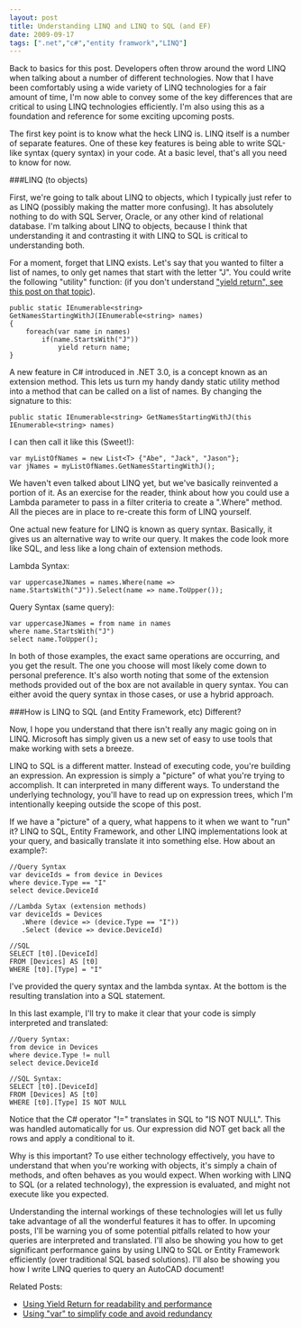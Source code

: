 ```yaml
---
layout: post
title: Understanding LINQ and LINQ to SQL (and EF)
date: 2009-09-17
tags: [".net","c#","entity framwork","LINQ"]
---
```


Back to basics for this post. Developers often throw around the word LINQ when talking about a number of different technologies. Now that I have been comfortably using a wide variety of LINQ technologies for a fair amount of time, I'm now able to convey some of the key differences that are critical to using LINQ technologies efficiently. I'm also using this as a foundation and reference for some exciting upcoming posts.

The first key point is to know what the heck LINQ is. LINQ itself is a number of separate features. One of these key features is being able to write SQL-like syntax (query syntax) in your code. At a basic level, that's all you need to know for now.

###LINQ (to objects)

First, we're going to talk about LINQ to objects, which I typically just refer to as LINQ (possibly making the matter more confusing). It has absolutely nothing to do with SQL Server, Oracle, or any other kind of relational database. I'm talking about LINQ to objects, because I think that understanding it and contrasting it with LINQ to SQL is critical to understanding both.

For a moment, forget that LINQ exists. Let's say that you wanted to filter a list of names, to only get names that start with the letter "J". You could write the following "utility" function: (if you don't understand ["yield return", see this post on that topic](http://www.ytechie.com/2009/02/using-c-yield-for-readability-and-performance.html)).

	public static IEnumerable<string> GetNamesStartingWithJ(IEnumerable<string> names)
	{
	    foreach(var name in names)
	        if(name.StartsWith("J"))
	            yield return name;
	}

A new feature in C# introduced in .NET 3.0, is a concept known as an extension method. This lets us turn my handy dandy static utility method into a method that can be called on a list of names. By changing the signature to this:

	public static IEnumerable<string> GetNamesStartingWithJ(this IEnumerable<string> names)

I can then call it like this (Sweet!):

	var myListOfNames = new List<T> {"Abe", "Jack", "Jason"};
	var jNames = myListOfNames.GetNamesStartingWithJ();

We haven't even talked about LINQ yet, but we've basically reinvented a portion of it. As an exercise for the reader, think about how you could use a Lambda parameter to pass in a filter criteria to create a &quot;.Where" method. All the pieces are in place to re-create this form of LINQ yourself.

One actual new feature for LINQ is known as query syntax. Basically, it gives us an alternative way to write our query. It makes the code look more like SQL, and less like a long chain of extension methods.

Lambda Syntax:

	var uppercaseJNames = names.Where(name => name.StartsWith("J")).Select(name => name.ToUpper());

Query Syntax (same query):

	var uppercaseJNames = from name in names
	where name.StartsWith("J")
	select name.ToUpper();

In both of those examples, the exact same operations are occurring, and you get the result. The one you choose will most likely come down to personal preference. It's also worth noting that some of the extension methods provided out of the box are not available in query syntax. You can either avoid the query syntax in those cases, or use a hybrid approach.

###How is LINQ to SQL (and Entity Framework, etc) Different?

Now, I hope you understand that there isn't really any magic going on in LINQ. Microsoft has simply given us a new set of easy to use tools that make working with sets a breeze.

LINQ to SQL is a different matter. Instead of executing code, you're building an expression. An expression is simply a "picture" of what you're trying to accomplish. It can interpreted in many different ways. To understand the underlying technology, you'll have to read up on expression trees, which I'm intentionally keeping outside the scope of this post.

If we have a "picture" of a query, what happens to it when we want to "run" it? LINQ to SQL, Entity Framework, and other LINQ implementations look at your query, and basically translate it into something else. How about an example?:

	//Query Syntax
	var deviceIds = from device in Devices
	where device.Type == "I"
	select device.DeviceId
	
	//Lambda Sytax (extension methods)
	var deviceIds = Devices
	   .Where (device => (device.Type == "I"))
	   .Select (device => device.DeviceId)
	
	//SQL
	SELECT [t0].[DeviceId]
	FROM [Devices] AS [t0]
	WHERE [t0].[Type] = "I"

I've provided the query syntax and the lambda syntax. At the bottom is the resulting translation into a SQL statement.

In this last example, I'll try to make it clear that your code is simply interpreted and translated:

	//Query Syntax:
	from device in Devices
	where device.Type != null
	select device.DeviceId

	//SQL Syntax:
	SELECT [t0].[DeviceId]
	FROM [Devices] AS [t0]
	WHERE [t0].[Type] IS NOT NULL

Notice that the C# operator "!=" translates in SQL to "IS NOT NULL". This was handled automatically for us. Our expression did NOT get back all the rows and apply a conditional to it.

Why is this important? To use either technology effectively, you have to understand that when you're working with objects, it's simply a chain of methods, and often behaves as you would expect. When working with LINQ to SQL (or a related technology), the expression is evaluated, and might not execute like you expected.

Understanding the internal workings of these technologies will let us fully take advantage of all the wonderful features it has to offer. In upcoming posts, I'll be warning you of some potential pitfalls related to how your queries are interpreted and translated. I'll also be showing you how to get significant performance gains by using LINQ to SQL or Entity Framework efficiently (over traditional SQL based solutions). I'll also be showing you how I write LINQ queries to query an AutoCAD document!

Related Posts:

* [Using Yield Return for readability and performance](http://www.ytechie.com/2009/02/using-c-yield-for-readability-and-performance.html)
* [Using "var" to simplify code and avoid redundancy](http://www.ytechie.com/2008/06/using-var-to-simplify-code-and-avoid-redundancy.html)